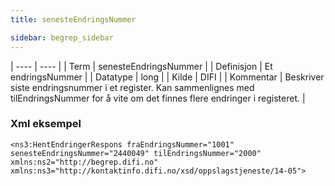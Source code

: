 ```yaml
---
title: senesteEndringsNummer

sidebar: begrep_sidebar
---
```


| ---- | ---- |
| Term | senesteEndringsNummer |
| Definisjon | Et endringsNummer |
| Datatype | long |
| Kilde | DIFI |
| Kommentar | Beskriver siste endringsnummer i et register. Kan sammenlignes med tilEndringsNummer for å vite om det finnes flere endringer i registeret. | 

### Xml eksempel

```
<ns3:HentEndringerRespons fraEndringsNummer="1001" senesteEndringsNummer="2440049" tilEndringsNummer="2000" xmlns:ns2="http://begrep.difi.no" xmlns:ns3="http://kontaktinfo.difi.no/xsd/oppslagstjeneste/14-05">
```


